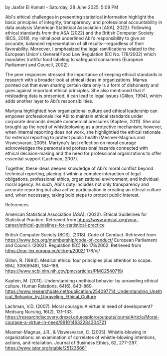 by Jaafar El Komati - Saturday, 28 June 2025, 5:09 PM 

Abi's ethical challenges in presenting statistical information highlight the basic principles of integrity, transparency, 
and professional accountability in data analysis (American Statistical Association [ASA], 2022). Following ethical standards 
from the ASA (2022) and the British Computer Society (BCS, 2018), my initial post underlined Abi's responsibility to give 
an accurate, balanced representation of all results—regardless of their favorability. Moreover, I emphasized the legal 
ramifications related to the European Union's General Food Law Regulation (EC No. 178/2002) which mandates truthful food 
labeling to safeguard consumers (European Parliament and Council, 2002).

The peer responses stressed the importance of keeping ethical standards in research with a broader look at ethical ideas 
in organizations. Marwa pointed out that even sharing certain data only is a form of dishonesty and goes against important 
ethical principles. She also mentioned that if misleading data is presented, it can lead to legal issues (Gillon, 1994), 
which adds another layer to Abi’s responsibilities.

Martyna highlighted how organizational culture and ethical leadership can empower professionals like Abi to maintain ethical 
standards under corporate demands despite commercial pressures (Kaptein, 2011). She also brought up the need of 
whistleblowing as a protective mechanism; however, when internal reporting does not work, she highlightied the ethical 
rationale for external reporting to protect public health (Mesmer-Magnus and Viswesvaran, 2005). Martyna's last reflection 
on moral courage acknowledges the personal and professional hazards connected with ethical decision-making and the need for 
professional organizations to offer essential support (Lachman, 2007).

Together, these ideas deepen knowledge of Abi's moral conflict beyond technical reporting, placing it within a complex interaction of legal obligations, professional ethics, organizational environment, and individual moral agency. As such, Abi's duty includes not only transparency and accurate reporting but also active participation in creating an ethical culture and, when necessary, taking bold steps to protect public interest.


References

American Statistical Association (ASA). (2022). Ethical Guidelines for Statistical Practice. Retrieved 
from https://www.amstat.org/your-career/ethical-guidelines-for-statistical-practice

British Computer Society (BCS). (2018). Code of Conduct. Retrieved from https://www.bcs.org/membership/code-of-conduct/
European Parliament and Council. (2002). Regulation (EC) No 178/2002. Retrieved from https://eur-lex.europa.eu/eli/reg/2002/
178/oj/

Gillon, R. (1994). Medical ethics: four principles plus attention to scope. BMJ, 309(6948), 184–188. 
https://www.ncbi.nlm.nih.gov/pmc/articles/PMC2540719/

Kaptein, M. (2011). Understanding unethical behavior by unraveling ethical culture. Human Relations, 64(6), 843–869. 
https://www.researchgate.net/publication/254097714_Understanding_Unethical_Behavior_by_Unraveling_Ethical_Culture

Lachman, V.D. (2007). Moral courage: A virtue in need of development? Medsurg Nursing, 16(2), 131–133. 
https://researchdiscovery.drexel.edu/esploro/outputs/journalArticle/Moral-courage-a-virtue-in-need/991014632284304721

Mesmer-Magnus, J.R., & Viswesvaran, C. (2005). Whistle-blowing in organizations: an examination of correlates of whistle-blowing intentions, actions, and retaliation. Journal of Business Ethics, 62, 277–297. https://www.jstor.org/stable/25123666”
